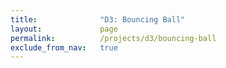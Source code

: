 ```yaml
---
title:              "D3: Bouncing Ball"
layout:             page
permalink:          /projects/d3/bouncing-ball
exclude_from_nav:   true
---
```


<svg id="tabletop"></svg>

<script type="text/javascript" src="https://d3js.org/d3.v5.js"></script>
<script type="text/javascript" src="https://rawgit.com/jarrettmeyer/cb4bcd3faf63e6def08262994a7dfa5e/raw/edd943eba61f222c43f44bd3a9f027c5fe5ca5d4/bouncing-ball.js"></script>

<script src="https://gist.github.com/jarrettmeyer/cb4bcd3faf63e6def08262994a7dfa5e.js"></script>
